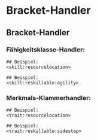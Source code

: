 # Bracket-Handler

## Bracket-Handler

### Fähigkeitsklasse-Handler:

    ## Beispiel:
    <skill:resourcelocation>
    
    ## Beispiel:
    <skill:reskillable:agility>
    

### Merkmals-Klammerhandler:

    ## Beispiel:
    <trait:resourcelocation>
    
    ## Beispiel:
    <trait:reskillable:sidestep>